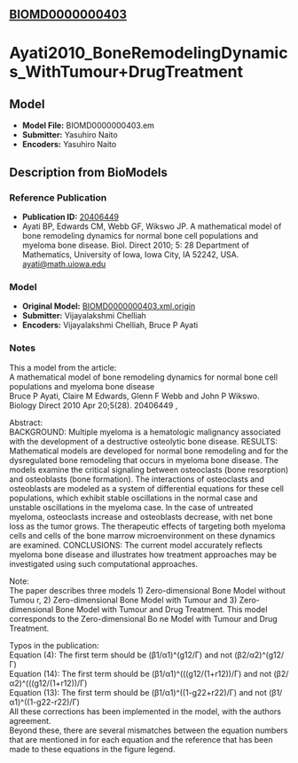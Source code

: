 [BIOMD0000000403](http://www.ebi.ac.uk/biomodels-main/BIOMD0000000403)
----------------------------------------------------------------------
Ayati2010_BoneRemodelingDynamics_WithTumour+DrugTreatment
======================================================================

Model
-----

* **Model File:** BIOMD0000000403.em
* **Submitter:** Yasuhiro Naito
* **Encoders:** Yasuhiro Naito

Description from BioModels
--------------------------

### Reference Publication

* **Publication ID:** [20406449](http://www.ncbi.nlm.nih.gov/pubmed/20406449)
* Ayati BP, Edwards CM, Webb GF, Wikswo JP. 
A mathematical model of bone remodeling dynamics for normal bone cell populations and myeloma bone disease. 
Biol. Direct 2010; 5: 28 
Department of Mathematics, University of Iowa, Iowa City, IA 52242, USA. ayati@math.uiowa.edu  

### Model

* **Original Model:** [BIOMD0000000403.xml.origin](http://www.ebi.ac.uk/biomodels/models-main/publ/BIOMD0000000403/BIOMD0000000403.xml.origin)
* **Submitter:** Vijayalakshmi Chelliah
* **Encoders:** Vijayalakshmi Chelliah, Bruce P Ayati

### Notes

This a model from the article:  
A mathematical model of bone remodeling dynamics for normal bone cell populations and myeloma bone disease  
Bruce P Ayati, Claire M Edwards, Glenn F Webb and John P Wikswo. Biology Direct 2010 Apr 20;5(28). 20406449 ,  

Abstract:  
BACKGROUND: Multiple myeloma is a hematologic malignancy associated with the development of a destructive osteolytic bone disease. RESULTS: Mathematical models are developed for normal bone remodeling and for the dysregulated bone remodeling that occurs in myeloma bone disease. The models examine the critical signaling between osteoclasts (bone resorption) and osteoblasts (bone formation). The interactions of osteoclasts and osteoblasts are modeled as a system of differential equations for these cell populations, which exhibit stable oscillations in the normal case and unstable oscillations in the myeloma case. In the case of untreated myeloma, osteoclasts increase and osteoblasts decrease, with net bone loss as the tumor grows. The therapeutic effects of targeting both myeloma cells and cells of the bone marrow microenvironment on these dynamics are examined. CONCLUSIONS: The current model accurately reflects myeloma bone disease and illustrates how treatment approaches may be investigated using such computational approaches.  

Note:  
The paper describes three models 1) Zero-dimensional Bone Model without Tumou r, 2) Zero-dimensional Bone Model with Tumour and 3) Zero-dimensional Bone Model with Tumour and Drug Treatment. This model corresponds to the Zero-dimensional Bo ne Model with Tumour and Drug Treatment.  

Typos in the publication:  
Equation (4): The first term should be (β1/α1)^(g12/Γ) and not (β2/α2)^(g12/Γ)  
Equation (14): The first term should be (β1/α1)^(((g12/(1+r12))/Γ) and not (β2/α2)^(((g12/(1+r12))/Γ)  
Equation (13): The first term should be (β1/α1)^((1-g22+r22)/Γ) and not (β1/α1)^((1-g22-r22)/Γ)  
All these corrections has been implemented in the model, with the authors agreement.  
Beyond these, there are several mismatches between the equation numbers that are mentioned in for each equation and the reference that has been made to these equations in the figure legend.  